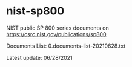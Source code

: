 # nist-sp800
NIST public SP 800 series documents on https://csrc.nist.gov/publications/sp800

Documents List: 0.documents-list-20210628.txt

Latest update: 06/28/2021